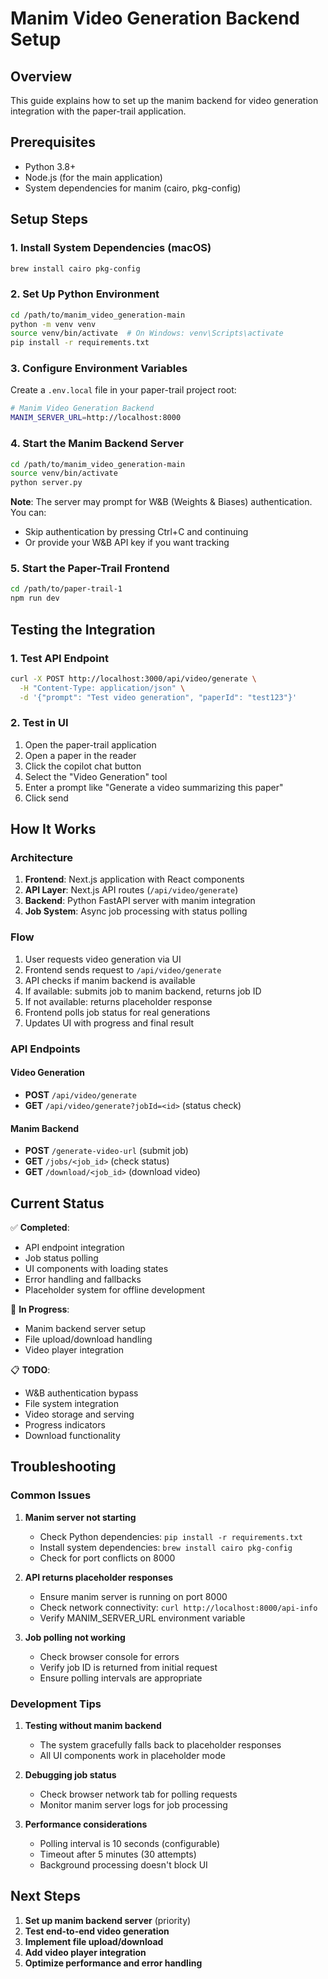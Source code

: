 # Manim Video Generation Backend Setup

## Overview
This guide explains how to set up the manim backend for video generation integration with the paper-trail application.

## Prerequisites
- Python 3.8+
- Node.js (for the main application)
- System dependencies for manim (cairo, pkg-config)

## Setup Steps

### 1. Install System Dependencies (macOS)
```bash
brew install cairo pkg-config
```

### 2. Set Up Python Environment
```bash
cd /path/to/manim_video_generation-main
python -m venv venv
source venv/bin/activate  # On Windows: venv\Scripts\activate
pip install -r requirements.txt
```

### 3. Configure Environment Variables
Create a `.env.local` file in your paper-trail project root:
```bash
# Manim Video Generation Backend
MANIM_SERVER_URL=http://localhost:8000
```

### 4. Start the Manim Backend Server
```bash
cd /path/to/manim_video_generation-main
source venv/bin/activate
python server.py
```

**Note**: The server may prompt for W&B (Weights & Biases) authentication. You can:
- Skip authentication by pressing Ctrl+C and continuing
- Or provide your W&B API key if you want tracking

### 5. Start the Paper-Trail Frontend
```bash
cd /path/to/paper-trail-1
npm run dev
```

## Testing the Integration

### 1. Test API Endpoint
```bash
curl -X POST http://localhost:3000/api/video/generate \
  -H "Content-Type: application/json" \
  -d '{"prompt": "Test video generation", "paperId": "test123"}'
```

### 2. Test in UI
1. Open the paper-trail application
2. Open a paper in the reader
3. Click the copilot chat button
4. Select the "Video Generation" tool
5. Enter a prompt like "Generate a video summarizing this paper"
6. Click send

## How It Works

### Architecture
1. **Frontend**: Next.js application with React components
2. **API Layer**: Next.js API routes (`/api/video/generate`)
3. **Backend**: Python FastAPI server with manim integration
4. **Job System**: Async job processing with status polling

### Flow
1. User requests video generation via UI
2. Frontend sends request to `/api/video/generate`
3. API checks if manim backend is available
4. If available: submits job to manim backend, returns job ID
5. If not available: returns placeholder response
6. Frontend polls job status for real generations
7. Updates UI with progress and final result

### API Endpoints

#### Video Generation
- **POST** `/api/video/generate`
- **GET** `/api/video/generate?jobId=<id>` (status check)

#### Manim Backend
- **POST** `/generate-video-url` (submit job)
- **GET** `/jobs/<job_id>` (check status)
- **GET** `/download/<job_id>` (download video)

## Current Status

✅ **Completed**:
- API endpoint integration
- Job status polling
- UI components with loading states
- Error handling and fallbacks
- Placeholder system for offline development

🔄 **In Progress**:
- Manim backend server setup
- File upload/download handling
- Video player integration

📋 **TODO**:
- W&B authentication bypass
- File system integration
- Video storage and serving
- Progress indicators
- Download functionality

## Troubleshooting

### Common Issues

1. **Manim server not starting**
   - Check Python dependencies: `pip install -r requirements.txt`
   - Install system dependencies: `brew install cairo pkg-config`
   - Check for port conflicts on 8000

2. **API returns placeholder responses**
   - Ensure manim server is running on port 8000
   - Check network connectivity: `curl http://localhost:8000/api-info`
   - Verify MANIM_SERVER_URL environment variable

3. **Job polling not working**
   - Check browser console for errors
   - Verify job ID is returned from initial request
   - Ensure polling intervals are appropriate

### Development Tips

1. **Testing without manim backend**
   - The system gracefully falls back to placeholder responses
   - All UI components work in placeholder mode

2. **Debugging job status**
   - Check browser network tab for polling requests
   - Monitor manim server logs for job processing

3. **Performance considerations**
   - Polling interval is 10 seconds (configurable)
   - Timeout after 5 minutes (30 attempts)
   - Background processing doesn't block UI

## Next Steps

1. **Set up manim backend server** (priority)
2. **Test end-to-end video generation**
3. **Implement file upload/download**
4. **Add video player integration**
5. **Optimize performance and error handling** 